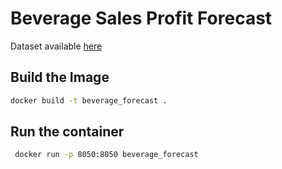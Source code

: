 # Beverage Sales Profit Forecast
Dataset available [here](https://www.kaggle.com/veeralakrishna/predict-demand)
## Build the Image
```sh
docker build -t beverage_forecast .
```

## Run the container
```sh
 docker run -p 8050:8050 beverage_forecast 
```